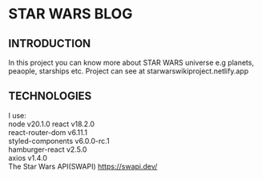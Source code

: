 # STAR WARS BLOG
## INTRODUCTION
In this project you can know more about STAR WARS universe e.g planets, peaople, starships etc.
Project can see at starwarswikiproject.netlify.app
## TECHNOLOGIES
I use: <br />
node  v20.1.0
react v18.2.0  <br />
react-router-dom v6.11.1  <br />
styled-components v6.0.0-rc.1 <br />
hamburger-react v2.5.0 <br />
axios v1.4.0 <br />
The Star Wars API(SWAPI) https://swapi.dev/ <br />